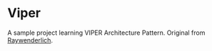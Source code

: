 # Viper

A sample project learning VIPER Architecture Pattern. Original from [Raywenderlich](https://www.raywenderlich.com/8440907-getting-started-with-the-viper-architecture-pattern).
